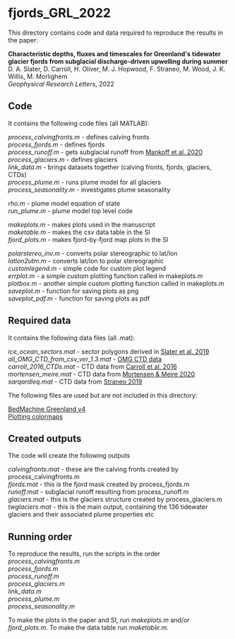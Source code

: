 # fjords_GRL_2022

This directory contains code and data required to reproduce the results in the paper:

**Characteristic depths, fluxes and timescales for Greenland's tidewater glacier fjords from subglacial discharge-driven upwelling during summer**  
D. A. Slater, D. Carroll, H. Oliver, M. J. Hopwood, F. Straneo, M. Wood, J. K. Willis, M. Morlighem  
*Geophysical Research Letters*, 2022

## Code
It contains the following code files (all MATLAB):

*process_calvingfronts.m* - defines calving fronts  
*process_fjords.m* - defines fjords  
*process_runoff.m* - gets subglacial runoff from [Mankoff et al. 2020](https://essd.copernicus.org/articles/12/2811/2020/)  
*process_glaciers.m* - defines glaciers  
*link_data.m* - brings datasets together (calving fronts, fjords, glaciers, CTDs)  
*process_plume.m* - runs plume model for all glaciers  
*process_seasonality.m* - investigates plume seasonality  

*rho.m* - plume model equation of state  
*run_plume.m* - plume model top level code  

*makeplots.m* - makes plots used in the manuscript  
*maketable.m* - makes the csv data table in the SI  
*fjord_plots.m* - makes fjord-by-fjord map plots in the SI  

*polarstereo_inv.m* - converts polar stereographic to lat/lon  
*latlon2utm.m* - converts lat/lon to polar stereographic  
*customlegend.m* - simple code for custom plot legend  
*errplot.m* - a simple custom plotting function called in makeplots.m  
*plotbox.m* - another simple custom plotting function called in makeplots.m  
*saveplot.m* - function for saving plots as png  
*saveplot_pdf.m* - function for saving plots as pdf

## Required data
It contains the following data files (all .mat):

*ice_ocean_sectors.mat* - sector polygons derived in [Slater et al. 2019](https://tc.copernicus.org/articles/13/2489/2019/)  
*all_OMG_CTD_from_csv_ver_1.3.mat* - [OMG CTD data](https://omg.jpl.nasa.gov/portal/data/OMGEV-AXCTD)  
*carroll_2016_CTDs.mat* - CTD data from [Carroll et al. 2016](https://agupubs.onlinelibrary.wiley.com/doi/full/10.1002/2016GL070170)  
*mortensen_meire.mat* - CTD data from [Mortensen & Meire 2020](https://doi.pangaea.de/10.1594/PANGAEA.921991)  
*sarqardleq.mat* - CTD data from [Straneo 2019](https://arcticdata.io/catalog/view/doi%3A10.18739%2FA2B853H78)

The following files are used but are not included in this directory:

[BedMachine Greenland v4](https://nsidc.org/data/IDBMG4)  
[Plotting colormaps](https://www.mathworks.com/matlabcentral/fileexchange/28943-color-palette-tables-cpt-for-matlab)

## Created outputs
The code will create the following outputs

*calvingfronts.mat* - these are the calving fronts created by process_calvingfronts.m  
*fjords.mat* - this is the fjord mask created by process_fjords.m  
*runoff.mat* - subglacial runoff resulting from process_runoff.m  
*glaciers.mat* - this is the glaciers structure created by process_glaciers.m  
*twglaciers.mat* - this is the main output, containing the 136 tidewater glaciers and their associated plume properties etc

## Running order

To reproduce the results, run the scripts in the order
*process_calvingfronts.m*  
*process_fjords.m*  
*process_runoff.m*  
*process_glaciers.m*  
*link_data.m*  
*process_plume.m*  
*process_seasonality.m*  

To make the plots in the paper and SI, run *makeplots.m* and/or *fjord_plots.m*. To make the data table run *maketable.m*.
